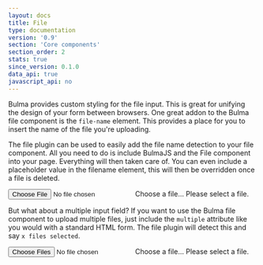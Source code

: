 ```yaml
---
layout: docs
title: File
type: documentation
version: '0.9'
section: 'Core components'
section_order: 2
stats: true
since_version: 0.1.0
data_api: true
javascript_api: no
---
```


Bulma provides custom styling for the file input. This is great for unifying the design of your form between browsers. One great addon to the Bulma file component is the `file-name` element. This provides a place for you to insert the name of the file you're uploading.

The file plugin can be used to easily add the file name detection to your file component. All you need to do is include BulmaJS and the File component into your page. Everything will then taken care of. You can even include a placeholder value in the filename element, this will then be overridden once a file is deleted.

<div class="code-example">
    <div class="file has-name is-boxed">
        <label class="file-label">
            <input class="file-input" type="file" name="resume">
            <span class="file-cta">
                <span class="file-icon">
                    <i class="fa fa-upload"></i>
                </span>
                <span class="file-label">
                    Choose a file…
                </span>
            </span>
            <span class="file-name">Please select a file.</span>
        </label>
    </div>
</div>

But what about a multiple input field? If you want to use the Bulma file component to upload multiple files, just include the `multiple` attribute like you would with a standard HTML form. The file plugin will detect this and say `x files selected`.

<div class="code-example">
    <div class="file has-name is-boxed">
        <label class="file-label">
            <input class="file-input" type="file" name="resume" multiple>
            <span class="file-cta">
                <span class="file-icon">
                    <i class="fa fa-upload"></i>
                </span>
                <span class="file-label">
                    Choose a file…
                </span>
            </span>
            <span class="file-name">Please select a file.</span>
        </label>
    </div>
</div>